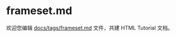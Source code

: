 frameset.md
===

欢迎您编辑 <a target="__blank" href="https://github.com/jaywcjlove/html-tutorial/blob/main/docs/tags/frameset.md">docs/tags/frameset.md</a> 文件，共建 HTML Tutorial 文档。